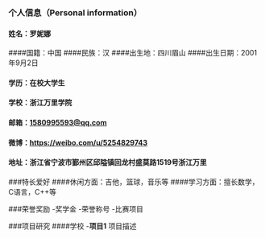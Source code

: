 ### 个人信息（Personal information）
#### 姓名：罗妮娜
####国籍：中国
####民族：汉
####出生地：四川眉山
####出生日期：2001年9月2日
#### 学历：在校大学生
#### 学校：浙江万里学院
#### 邮箱：1580995593@qq.com
#### 微博：https://weibo.com/u/5254829743
#### 地址：浙江省宁波市鄞州区邱隘镇回龙村盛莫路1519号浙江万里

###特长爱好
####休闲方面：吉他，篮球，音乐等
####学习方面：擅长数学，C语言，C++等

###荣誉奖励
-奖学金
-荣誉称号
-比赛项目

###项目研究
####学校
-**项目1**
项目描述

